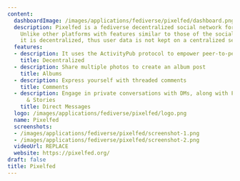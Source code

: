 ```yaml
---
content:
  dashboardImage: /images/applications/fediverse/pixelfed/dashboard.png
  description: Pixelfed is a fediverse decentralized social network for image sharing.
    Unlike other platforms with features similar to those of the social network Instagram,
    it is decentralized, thus user data is not kept on a centralized server.
  features:
  - description: It uses the ActivityPub protocol to empower peer-to-peer interactions
    title: Decentralized
  - description: Share multiple photos to create an album post
    title: Albums
  - description: Express yourself with threaded comments
    title: Comments
  - description: Engage in private conversations with DMs, along with Filters, Likes
      & Stories
    title: Direct Messages
  logo: /images/applications/fediverse/pixelfed/logo.png
  name: Pixelfed
  screenshots:
  - /images/applications/fediverse/pixelfed/screenshot-1.png
  - /images/applications/fediverse/pixelfed/screenshot-2.png
  videoUrl: REPLACE
  website: https://pixelfed.org/
draft: false
title: Pixelfed
---
```


